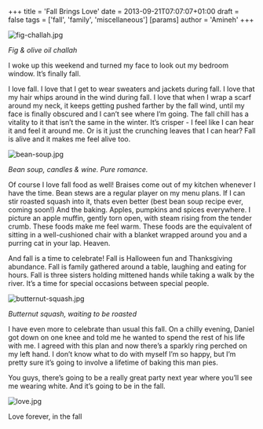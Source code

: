 +++
title = 'Fall Brings Love'
date = 2013-09-21T07:07:07+01:00
draft = false
tags = ['fall', 'family', 'miscellaneous']
[params]
author = 'Amineh'
+++


![fig-challah.jpg](/fig-challah.jpg)

*Fig & olive oil challah*

I woke up this weekend and turned my face to look out my bedroom window. It’s finally fall.

I love fall. I love that I get to wear sweaters and jackets during fall. I love that my hair whips around in the wind
during fall. I love that when I wrap a scarf around my neck, it keeps getting pushed farther by the fall wind, until my
face is finally obscured and I can’t see where I’m going. The fall chill has a vitality to it that isn’t the same in the
winter. It’s crisper - I feel like I can hear it and feel it around me. Or is it just the crunching leaves that I can
hear? Fall is alive and it makes me feel alive too.

![bean-soup.jpg](/bean-soup.jpg)

*Bean soup, candles & wine. Pure romance.*

Of course I love fall food as well!  Braises come out of my kitchen whenever I have the time. Bean stews are a regular
player on my menu plans. If I can stir roasted squash into it, thats even better (best bean soup recipe ever, coming
soon!)  And the baking. Apples, pumpkins and spices everywhere. I picture an apple muffin, gently torn open, with steam
rising from the tender crumb. These foods make me feel warm. These foods are the equivalent of sitting in a
well-cushioned chair with a blanket wrapped around you and a purring cat in your lap. Heaven.

And fall is a time to celebrate!  Fall is Halloween fun and Thanksgiving abundance. Fall is family gathered around a
table, laughing and eating for hours. Fall is three sisters holding mittened hands while taking a walk by the river.
It’s a time for special occasions between special people.

![butternut-squash.jpg](/butternut-squash.jpg)

*Butternut squash, waiting to be roasted*

I have even more to celebrate than usual this fall. On a chilly evening, Daniel got down on one knee and told me he
wanted to spend the rest of his life with me. I agreed with this plan and now there’s a sparkly ring perched on my left
hand. I don’t know what to do with myself I’m so happy, but I’m pretty sure it’s going to involve a lifetime of baking
this man pies.

You guys, there’s going to be a really great party next year where you’ll see me wearing white. And it’s going to be in
the fall.

![love.jpg](/love.jpg)

Love forever, in the fall
